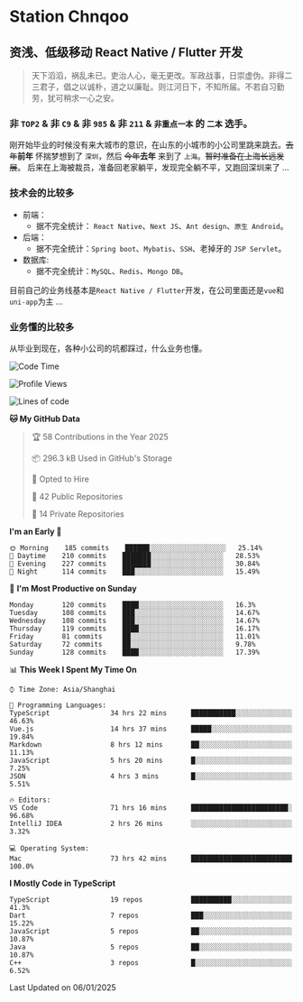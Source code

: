 # Station Chnqoo

## 资浅、低级移动 React Native / Flutter 开发

> 天下滔滔，祸乱未已。吏治人心，毫无更改。军政战事，日崇虚伪。非得二三君子，倡之以诚朴，道之以廉耻。则江河日下，不知所届。不若自习勤劳，犹可稍求一心之安。

### 非 `TOP2` & 非 `C9` & 非 `985` & 非 `211` & `非重点一本` 的 `二本` 选手。

刚开始毕业的时候没有来大城市的意识，在山东的小城市的小公司里跳来跳去。~~去年~~**前年** 怀揣梦想到了 `深圳`，然后 ~~今年~~**去年** 来到了 `上海`。~~暂时准备在上海长远发展~~。
后来在上海被裁员，准备回老家躺平，发现完全躺不平，又跑回深圳来了 ...

### 技术会的比较多

- 前端：
  - 据不完全统计： `React Native`、`Next JS`、`Ant design`、`原生 Android`。
- 后端：
  - 据不完全统计：`Spring boot`、`Mybatis`、`SSH`、老掉牙的 `JSP Servlet`。
- 数据库:
  - 据不完全统计：`MySQL`、`Redis`、`Mongo DB`。

目前自己的业务线基本是`React Native / Flutter`开发，在公司里面还是`vue`和`uni-app`为主 ...

### 业务懂的比较多

从毕业到现在，各种小公司的坑都踩过，什么业务也懂。

<!--START_SECTION:waka-->
![Code Time](http://img.shields.io/badge/Code%20Time-7%2C202%20hrs%2043%20mins-blue)

![Profile Views](http://img.shields.io/badge/Profile%20Views-0-blue)

![Lines of code](https://img.shields.io/badge/From%20Hello%20World%20I%27ve%20Written-495%20Thousand%20lines%20of%20code-blue)

**🐱 My GitHub Data** 

> 🏆 58 Contributions in the Year 2025
 > 
> 📦 296.3 kB Used in GitHub's Storage 
 > 
> 💼 Opted to Hire
 > 
> 📜 42 Public Repositories 
 > 
> 🔑 14 Private Repositories  
 > 
**I'm an Early 🐤** 

```text
🌞 Morning    185 commits    ██████░░░░░░░░░░░░░░░░░░░   25.14% 
🌆 Daytime    210 commits    ███████░░░░░░░░░░░░░░░░░░   28.53% 
🌃 Evening    227 commits    ███████░░░░░░░░░░░░░░░░░░   30.84% 
🌙 Night      114 commits    ███░░░░░░░░░░░░░░░░░░░░░░   15.49%

```
📅 **I'm Most Productive on Sunday** 

```text
Monday       120 commits    ████░░░░░░░░░░░░░░░░░░░░░   16.3% 
Tuesday      108 commits    ███░░░░░░░░░░░░░░░░░░░░░░   14.67% 
Wednesday    108 commits    ███░░░░░░░░░░░░░░░░░░░░░░   14.67% 
Thursday     119 commits    ████░░░░░░░░░░░░░░░░░░░░░   16.17% 
Friday       81 commits     ██░░░░░░░░░░░░░░░░░░░░░░░   11.01% 
Saturday     72 commits     ██░░░░░░░░░░░░░░░░░░░░░░░   9.78% 
Sunday       128 commits    ████░░░░░░░░░░░░░░░░░░░░░   17.39%

```


📊 **This Week I Spent My Time On** 

```text
⌚︎ Time Zone: Asia/Shanghai

💬 Programming Languages: 
TypeScript               34 hrs 22 mins      ███████████░░░░░░░░░░░░░░   46.63% 
Vue.js                   14 hrs 37 mins      █████░░░░░░░░░░░░░░░░░░░░   19.84% 
Markdown                 8 hrs 12 mins       ██░░░░░░░░░░░░░░░░░░░░░░░   11.13% 
JavaScript               5 hrs 20 mins       █░░░░░░░░░░░░░░░░░░░░░░░░   7.25% 
JSON                     4 hrs 3 mins        █░░░░░░░░░░░░░░░░░░░░░░░░   5.51%

🔥 Editors: 
VS Code                  71 hrs 16 mins      ████████████████████████░   96.68% 
IntelliJ IDEA            2 hrs 26 mins       ░░░░░░░░░░░░░░░░░░░░░░░░░   3.32%

💻 Operating System: 
Mac                      73 hrs 42 mins      █████████████████████████   100.0%

```

**I Mostly Code in TypeScript** 

```text
TypeScript               19 repos            ██████████░░░░░░░░░░░░░░░   41.3% 
Dart                     7 repos             ███░░░░░░░░░░░░░░░░░░░░░░   15.22% 
JavaScript               5 repos             ██░░░░░░░░░░░░░░░░░░░░░░░   10.87% 
Java                     5 repos             ██░░░░░░░░░░░░░░░░░░░░░░░   10.87% 
C++                      3 repos             █░░░░░░░░░░░░░░░░░░░░░░░░   6.52%

```



 Last Updated on 06/01/2025
<!--END_SECTION:waka-->

<!---
ChenqiaoStation/ChenqiaoStation is a ✨ special ✨ repository because its `README.md` (this file) appears on your GitHub profile.
You can click the Preview link to take a look at your changes.
--->
